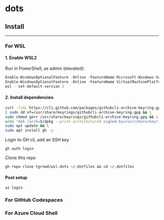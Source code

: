 # dots

## Install
----------

### For WSL

#### 1. Enable WSL2

Run in PowerShell, as admin (elevated):

```ps1
Enable-WindowsOptionalFeature -Online -FeatureName Microsoft-Windows-Subsystem-Linux
Enable-WindowsOptionalFeature -Online -FeatureName VirtualMachinePlatform
wsl --set-default-version 2
```

#### 2. Install dependencies

```bash
curl -fsSL https://cli.github.com/packages/githubcli-archive-keyring.gpg \
| sudo dd of=/usr/share/keyrings/githubcli-archive-keyring.gpg && \
sudo chmod go+r /usr/share/keyrings/githubcli-archive-keyring.gpg && \
echo "deb [arch=$(dpkg --print-architecture) signed-by=/usr/share/keyrings/githubcli-archive-keyring.gpg] https://cli.github.com/packages stable main" | sudo tee /etc/apt/sources.list.d/github-cli.list > /dev/null && \
sudo apt update && \
sudo apt install gh -y
```

Login to GH cli, add an SSH key
```
gh auth login
```

Clone this repo
```
gh repo clone tgrnwd/wsl-dots ~/.dotfiles && cd ~/.dotfiles
```

#### Post setup

```
az login
```

### For GitHub Codespaces

### For Azure Cloud Shell